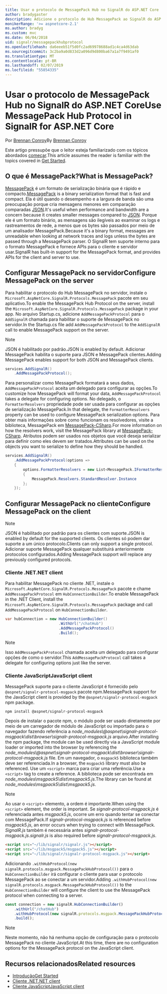 ```yaml
---
title: Usar o protocolo de MessagePack Hub no SignalR do ASP.NET Core
author: bradygaster
description: Adicione o protocolo de Hub MessagePack ao SignalR do ASP.NET Core.
monikerRange: '>= aspnetcore-2.1'
ms.author: bradyg
ms.custom: mvc
ms.date: 06/04/2018
uid: signalr/messagepackhubprotocol
ms.openlocfilehash: da6eeeb51f5d0fc2ad69978688ad1c4ca4d63dab
ms.sourcegitcommit: 3c2ba9a0d833d2a096d9d800ba67a1a7f9491af0
ms.translationtype: MT
ms.contentlocale: pt-BR
ms.lasthandoff: 02/07/2019
ms.locfileid: "55854335"
---
```

# <a name="use-messagepack-hub-protocol-in-signalr-for-aspnet-core"></a><span data-ttu-id="2ea7c-103">Usar o protocolo de MessagePack Hub no SignalR do ASP.NET Core</span><span class="sxs-lookup"><span data-stu-id="2ea7c-103">Use MessagePack Hub Protocol in SignalR for ASP.NET Core</span></span>

<span data-ttu-id="2ea7c-104">Por [Brennan Conroy](https://github.com/BrennanConroy)</span><span class="sxs-lookup"><span data-stu-id="2ea7c-104">By [Brennan Conroy](https://github.com/BrennanConroy)</span></span>

<span data-ttu-id="2ea7c-105">Este artigo pressupõe que o leitor esteja familiarizado com os tópicos abordados [começar](xref:tutorials/signalr).</span><span class="sxs-lookup"><span data-stu-id="2ea7c-105">This article assumes the reader is familiar with the topics covered in [Get Started](xref:tutorials/signalr).</span></span>

## <a name="what-is-messagepack"></a><span data-ttu-id="2ea7c-106">O que é MessagePack?</span><span class="sxs-lookup"><span data-stu-id="2ea7c-106">What is MessagePack?</span></span>

<span data-ttu-id="2ea7c-107">[MessagePack](https://msgpack.org/index.html) é um formato de serialização binária que é rápido e compacto.</span><span class="sxs-lookup"><span data-stu-id="2ea7c-107">[MessagePack](https://msgpack.org/index.html) is a binary serialization format that is fast and compact.</span></span> <span data-ttu-id="2ea7c-108">Ela é útil quando o desempenho e a largura de banda são uma preocupação porque cria mensagens menores em comparação comparadas [JSON](https://www.json.org/).</span><span class="sxs-lookup"><span data-stu-id="2ea7c-108">It's useful when performance and bandwidth are a concern because it creates smaller messages compared to [JSON](https://www.json.org/).</span></span> <span data-ttu-id="2ea7c-109">Porque ele é um formato binário, as mensagens são ilegíveis ao examinar os logs e rastreamentos de rede, a menos que os bytes são passados por meio de um analisador MessagePack.</span><span class="sxs-lookup"><span data-stu-id="2ea7c-109">Because it's a binary format, messages are unreadable when looking at network traces and logs unless the bytes are passed through a MessagePack parser.</span></span> <span data-ttu-id="2ea7c-110">O SignalR tem suporte interno para o formato MessagePack e fornece APIs para o cliente e servidor usar.</span><span class="sxs-lookup"><span data-stu-id="2ea7c-110">SignalR has built-in support for the MessagePack format, and provides APIs for the client and server to use.</span></span>

## <a name="configure-messagepack-on-the-server"></a><span data-ttu-id="2ea7c-111">Configurar MessagePack no servidor</span><span class="sxs-lookup"><span data-stu-id="2ea7c-111">Configure MessagePack on the server</span></span>

<span data-ttu-id="2ea7c-112">Para habilitar o protocolo do Hub MessagePack no servidor, instale o `Microsoft.AspNetCore.SignalR.Protocols.MessagePack` pacote em seu aplicativo.</span><span class="sxs-lookup"><span data-stu-id="2ea7c-112">To enable the MessagePack Hub Protocol on the server, install the `Microsoft.AspNetCore.SignalR.Protocols.MessagePack` package in your app.</span></span> <span data-ttu-id="2ea7c-113">No arquivo Startup.cs, adicione `AddMessagePackProtocol` para o `AddSignalR` chamada para habilitar o suporte de MessagePack no servidor.</span><span class="sxs-lookup"><span data-stu-id="2ea7c-113">In the Startup.cs file add `AddMessagePackProtocol` to the `AddSignalR` call to enable MessagePack support on the server.</span></span>

> [!NOTE]
> <span data-ttu-id="2ea7c-114">JSON é habilitado por padrão.</span><span class="sxs-lookup"><span data-stu-id="2ea7c-114">JSON is enabled by default.</span></span> <span data-ttu-id="2ea7c-115">Adicionar MessagePack habilita o suporte para JSON e MessagePack clientes.</span><span class="sxs-lookup"><span data-stu-id="2ea7c-115">Adding MessagePack enables support for both JSON and MessagePack clients.</span></span>

```csharp
services.AddSignalR()
    .AddMessagePackProtocol();
```

<span data-ttu-id="2ea7c-116">Para personalizar como MessagePack formatará a seus dados, `AddMessagePackProtocol` aceita um delegado para configurar as opções.</span><span class="sxs-lookup"><span data-stu-id="2ea7c-116">To customize how MessagePack will format your data, `AddMessagePackProtocol` takes a delegate for configuring options.</span></span> <span data-ttu-id="2ea7c-117">No delegado, o `FormatterResolvers` propriedade pode ser usada para configurar as opções de serialização MessagePack.</span><span class="sxs-lookup"><span data-stu-id="2ea7c-117">In that delegate, the `FormatterResolvers` property can be used to configure MessagePack serialization options.</span></span> <span data-ttu-id="2ea7c-118">Para obter mais informações sobre como funcionam os resolvedores, visite a biblioteca, MessagePack em [MessagePack-CSharp](https://github.com/neuecc/MessagePack-CSharp).</span><span class="sxs-lookup"><span data-stu-id="2ea7c-118">For more information on how the resolvers work, visit the MessagePack library at [MessagePack-CSharp](https://github.com/neuecc/MessagePack-CSharp).</span></span> <span data-ttu-id="2ea7c-119">Atributos podem ser usados nos objetos que você deseja serializar para definir como eles devem ser tratados.</span><span class="sxs-lookup"><span data-stu-id="2ea7c-119">Attributes can be used on the objects you want to serialize to define how they should be handled.</span></span>

```csharp
services.AddSignalR()
    .AddMessagePackProtocol(options =>
    {
        options.FormatterResolvers = new List<MessagePack.IFormatterResolver>()
        {
            MessagePack.Resolvers.StandardResolver.Instance
        };
    });
```

## <a name="configure-messagepack-on-the-client"></a><span data-ttu-id="2ea7c-120">Configurar MessagePack no cliente</span><span class="sxs-lookup"><span data-stu-id="2ea7c-120">Configure MessagePack on the client</span></span>

> [!NOTE]
> <span data-ttu-id="2ea7c-121">JSON é habilitado por padrão para os clientes com suporte.</span><span class="sxs-lookup"><span data-stu-id="2ea7c-121">JSON is enabled by default for the supported clients.</span></span> <span data-ttu-id="2ea7c-122">Os clientes só podem dar suporte a um único protocolo.</span><span class="sxs-lookup"><span data-stu-id="2ea7c-122">Clients can only support a single protocol.</span></span> <span data-ttu-id="2ea7c-123">Adicionar suporte MessagePack qualquer substituirá anteriormente protocolos configurados.</span><span class="sxs-lookup"><span data-stu-id="2ea7c-123">Adding MessagePack support will replace any previously configured protocols.</span></span>

### <a name="net-client"></a><span data-ttu-id="2ea7c-124">Cliente .NET</span><span class="sxs-lookup"><span data-stu-id="2ea7c-124">.NET client</span></span>

<span data-ttu-id="2ea7c-125">Para habilitar MessagePack no cliente .NET, instale o `Microsoft.AspNetCore.SignalR.Protocols.MessagePack` pacote e chame `AddMessagePackProtocol` em `HubConnectionBuilder`.</span><span class="sxs-lookup"><span data-stu-id="2ea7c-125">To enable MessagePack in the .NET Client, install the `Microsoft.AspNetCore.SignalR.Protocols.MessagePack` package and call `AddMessagePackProtocol` on `HubConnectionBuilder`.</span></span>

```csharp
var hubConnection = new HubConnectionBuilder()
                        .WithUrl("/chatHub")
                        .AddMessagePackProtocol()
                        .Build();
```

> [!NOTE]
> <span data-ttu-id="2ea7c-126">Isso `AddMessagePackProtocol` chamada aceita um delegado para configurar opções de como o servidor.</span><span class="sxs-lookup"><span data-stu-id="2ea7c-126">This `AddMessagePackProtocol` call takes a delegate for configuring options just like the server.</span></span>

### <a name="javascript-client"></a><span data-ttu-id="2ea7c-127">Cliente JavaScript</span><span class="sxs-lookup"><span data-stu-id="2ea7c-127">JavaScript client</span></span>

<span data-ttu-id="2ea7c-128">MessagePack suporte para o cliente JavaScript é fornecido pelo `@aspnet/signalr-protocol-msgpack` pacote npm.</span><span class="sxs-lookup"><span data-stu-id="2ea7c-128">MessagePack support for the JavaScript client is provided by the `@aspnet/signalr-protocol-msgpack` npm package.</span></span>

```console
npm install @aspnet/signalr-protocol-msgpack
```

<span data-ttu-id="2ea7c-129">Depois de instalar o pacote npm, o módulo pode ser usado diretamente por meio de um carregador de módulo de JavaScript ou importado para o navegador fazendo referência a *node_modules\\@aspnet\signalr-protocol-msgpack\dist\browser\signalr-protocol-msgpack.js* arquivo.</span><span class="sxs-lookup"><span data-stu-id="2ea7c-129">After installing the npm package, the module can be used directly via a JavaScript module loader or imported into the browser by referencing the *node_modules\\@aspnet\signalr-protocol-msgpack\dist\browser\signalr-protocol-msgpack.js* file.</span></span> <span data-ttu-id="2ea7c-130">Em um navegador, o `msgpack5` biblioteca também deve ser referenciada.</span><span class="sxs-lookup"><span data-stu-id="2ea7c-130">In a browser, the `msgpack5` library must also be referenced.</span></span> <span data-ttu-id="2ea7c-131">Use um `<script>` marca para criar uma referência.</span><span class="sxs-lookup"><span data-stu-id="2ea7c-131">Use a `<script>` tag to create a reference.</span></span> <span data-ttu-id="2ea7c-132">A biblioteca pode ser encontrada em *node_modules\msgpack5\dist\msgpack5.js*.</span><span class="sxs-lookup"><span data-stu-id="2ea7c-132">The library can be found at *node_modules\msgpack5\dist\msgpack5.js*.</span></span>

> [!NOTE]
> <span data-ttu-id="2ea7c-133">Ao usar o `<script>` elemento, a ordem é importante.</span><span class="sxs-lookup"><span data-stu-id="2ea7c-133">When using the `<script>` element, the order is important.</span></span> <span data-ttu-id="2ea7c-134">Se *signalr-protocol-msgpack.js* é referenciada antes *msgpack5.js*, ocorre um erro quando tentar se conectar com MessagePack.</span><span class="sxs-lookup"><span data-stu-id="2ea7c-134">If *signalr-protocol-msgpack.js* is referenced before *msgpack5.js*, an error occurs when trying to connect with MessagePack.</span></span> <span data-ttu-id="2ea7c-135">*SignalR.js* também é necessária antes *signalr-protocol-msgpack.js*.</span><span class="sxs-lookup"><span data-stu-id="2ea7c-135">*signalr.js* is also required before *signalr-protocol-msgpack.js*.</span></span>

```html
<script src="~/lib/signalr/signalr.js"></script>
<script src="~/lib/msgpack5/msgpack5.js"></script>
<script src="~/lib/signalr/signalr-protocol-msgpack.js"></script>
```

<span data-ttu-id="2ea7c-136">Adicionando `.withHubProtocol(new signalR.protocols.msgpack.MessagePackHubProtocol())` para o `HubConnectionBuilder` irá configurar o cliente para usar o protocolo MessagePack ao se conectar a um servidor.</span><span class="sxs-lookup"><span data-stu-id="2ea7c-136">Adding `.withHubProtocol(new signalR.protocols.msgpack.MessagePackHubProtocol())` to the `HubConnectionBuilder` will configure the client to use the MessagePack protocol when connecting to a server.</span></span>

```javascript
const connection = new signalR.HubConnectionBuilder()
    .withUrl("/chatHub")
    .withHubProtocol(new signalR.protocols.msgpack.MessagePackHubProtocol())
    .build();
```

> [!NOTE]
> <span data-ttu-id="2ea7c-137">Neste momento, não há nenhuma opção de configuração para o protocolo MessagePack no cliente JavaScript.</span><span class="sxs-lookup"><span data-stu-id="2ea7c-137">At this time, there are no configuration options for the MessagePack protocol on the JavaScript client.</span></span>

## <a name="related-resources"></a><span data-ttu-id="2ea7c-138">Recursos relacionados</span><span class="sxs-lookup"><span data-stu-id="2ea7c-138">Related resources</span></span>

* [<span data-ttu-id="2ea7c-139">Introdução</span><span class="sxs-lookup"><span data-stu-id="2ea7c-139">Get Started</span></span>](xref:tutorials/signalr)
* [<span data-ttu-id="2ea7c-140">Cliente .NET</span><span class="sxs-lookup"><span data-stu-id="2ea7c-140">.NET client</span></span>](xref:signalr/dotnet-client)
* [<span data-ttu-id="2ea7c-141">Cliente JavaScript</span><span class="sxs-lookup"><span data-stu-id="2ea7c-141">JavaScript client</span></span>](xref:signalr/javascript-client)
